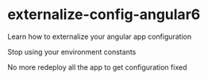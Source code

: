 # externalize-config-angular6
Learn how to externalize your angular app configuration 

Stop using your environment constants

No more redeploy all the app to get configuration fixed

